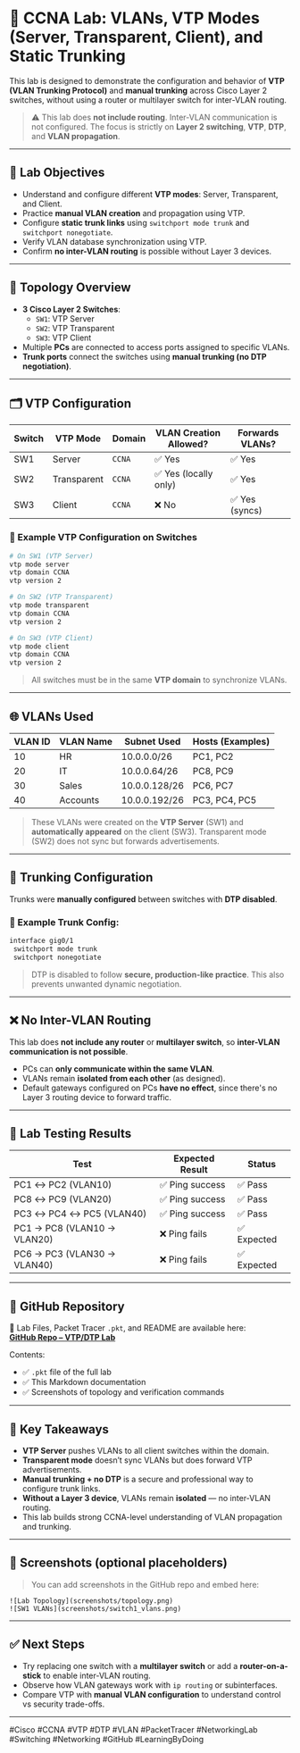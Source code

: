 
# 🧠 CCNA Lab: VLANs, VTP Modes (Server, Transparent, Client), and Static Trunking

This lab is designed to demonstrate the configuration and behavior of **VTP (VLAN Trunking Protocol)** and **manual trunking** across Cisco Layer 2 switches, without using a router or multilayer switch for inter-VLAN routing.

> ⚠️ This lab does **not include routing**. Inter-VLAN communication is not configured. The focus is strictly on **Layer 2 switching**, **VTP**, **DTP**, and **VLAN propagation**.

---

## 🔧 Lab Objectives

- Understand and configure different **VTP modes**: Server, Transparent, and Client.
- Practice **manual VLAN creation** and propagation using VTP.
- Configure **static trunk links** using `switchport mode trunk` and `switchport nonegotiate`.
- Verify VLAN database synchronization using VTP.
- Confirm **no inter-VLAN routing** is possible without Layer 3 devices.

---

## 🧩 Topology Overview

- **3 Cisco Layer 2 Switches**:
  - `SW1`: VTP Server
  - `SW2`: VTP Transparent
  - `SW3`: VTP Client
- Multiple **PCs** are connected to access ports assigned to specific VLANs.
- **Trunk ports** connect the switches using **manual trunking (no DTP negotiation)**.

---

## 🗂️ VTP Configuration

| Switch | VTP Mode      | Domain    | VLAN Creation Allowed? | Forwards VLANs? |
|--------|---------------|-----------|-------------------------|------------------|
| SW1    | Server        | `CCNA`    | ✅ Yes                  | ✅ Yes           |
| SW2    | Transparent   | `CCNA`    | ✅ Yes (locally only)   | ✅ Yes           |
| SW3    | Client        | `CCNA`    | ❌ No                   | ✅ Yes (syncs)   |

### 🔧 Example VTP Configuration on Switches

```bash
# On SW1 (VTP Server)
vtp mode server
vtp domain CCNA
vtp version 2

# On SW2 (VTP Transparent)
vtp mode transparent
vtp domain CCNA
vtp version 2

# On SW3 (VTP Client)
vtp mode client
vtp domain CCNA
vtp version 2
```

> All switches must be in the same **VTP domain** to synchronize VLANs.

---

## 🌐 VLANs Used

| VLAN ID | VLAN Name | Subnet Used       | Hosts (Examples) |
|---------|-----------|-------------------|------------------|
| 10      | HR        | 10.0.0.0/26       | PC1, PC2         |
| 20      | IT        | 10.0.0.64/26      | PC8, PC9         |
| 30      | Sales     | 10.0.0.128/26     | PC6, PC7         |
| 40      | Accounts  | 10.0.0.192/26     | PC3, PC4, PC5    |

> These VLANs were created on the **VTP Server** (SW1) and **automatically appeared** on the client (SW3). Transparent mode (SW2) does not sync but forwards advertisements.

---

## 🔗 Trunking Configuration

Trunks were **manually configured** between switches with **DTP disabled**.

### 🔧 Example Trunk Config:

```bash
interface gig0/1
 switchport mode trunk
 switchport nonegotiate
```

> DTP is disabled to follow **secure, production-like practice**. This also prevents unwanted dynamic negotiation.

---

## ❌ No Inter-VLAN Routing

This lab does **not include any router** or **multilayer switch**, so **inter-VLAN communication is not possible**.

- PCs can **only communicate within the same VLAN**.
- VLANs remain **isolated from each other** (as designed).
- Default gateways configured on PCs **have no effect**, since there's no Layer 3 routing device to forward traffic.

---

## 🧪 Lab Testing Results

| Test                         | Expected Result | Status  |
|-----------------------------|------------------|---------|
| PC1 ↔ PC2 (VLAN10)          | ✅ Ping success   | ✅ Pass |
| PC8 ↔ PC9 (VLAN20)          | ✅ Ping success   | ✅ Pass |
| PC3 ↔ PC4 ↔ PC5 (VLAN40)    | ✅ Ping success   | ✅ Pass |
| PC1 → PC8 (VLAN10 → VLAN20) | ❌ Ping fails     | ✅ Expected |
| PC6 → PC3 (VLAN30 → VLAN40) | ❌ Ping fails     | ✅ Expected |

---

## 📁 GitHub Repository

🔗 Lab Files, Packet Tracer `.pkt`, and README are available here:  
**[GitHub Repo – VTP/DTP Lab](https://github.com/aamirislam01/ccna-vtp-dtp-lab)**

Contents:
- ✅ `.pkt` file of the full lab
- ✅ This Markdown documentation
- ✅ Screenshots of topology and verification commands

---

## 🧠 Key Takeaways

- **VTP Server** pushes VLANs to all client switches within the domain.
- **Transparent mode** doesn’t sync VLANs but does forward VTP advertisements.
- **Manual trunking + no DTP** is a secure and professional way to configure trunk links.
- **Without a Layer 3 device**, VLANs remain **isolated** — no inter-VLAN routing.
- This lab builds strong CCNA-level understanding of VLAN propagation and trunking.

---

## 📸 Screenshots (optional placeholders)

> You can add screenshots in the GitHub repo and embed here:

```
![Lab Topology](screenshots/topology.png)
![SW1 VLANs](screenshots/switch1_vlans.png)
```

---

## ✅ Next Steps

- Try replacing one switch with a **multilayer switch** or add a **router-on-a-stick** to enable inter-VLAN routing.
- Observe how VLAN gateways work with `ip routing` or subinterfaces.
- Compare VTP with **manual VLAN configuration** to understand control vs security trade-offs.

---

#Cisco #CCNA #VTP #DTP #VLAN #PacketTracer #NetworkingLab #Switching #Networking #GitHub #LearningByDoing
